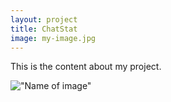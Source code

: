 ```yaml
---
layout: project
title: ChatStat
image: my-image.jpg
---
```


This is the content about my project.

!["Name of image"](/images/photo.jpg)
